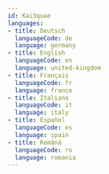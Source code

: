```yaml
---
id: Kai3quae
languages:
- title: Deutsch
  languageCode: de
  language: germany
- title: English
  languageCode: en
  language: united-kingdom
- title: Français
  languageCode: fr
  language: france
- title: Italiano
  languageCode: it
  language: italy
- title: Español
  languageCode: es
  language: spain
- title: Română
  languageCode: ro
  language: romania
---
```


